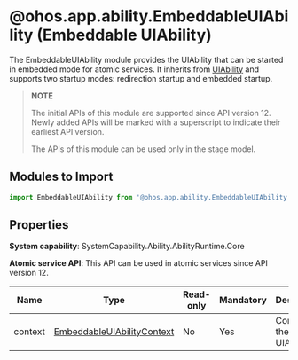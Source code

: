 # @ohos.app.ability.EmbeddableUIAbility (Embeddable UIAbility)

The EmbeddableUIAbility module provides the UIAbility that can be started in embedded mode for atomic services. It inherits from [UIAbility](js-apis-app-ability-uiAbility.md) and supports two startup modes: redirection startup and embedded startup.

> **NOTE**
>
> The initial APIs of this module are supported since API version 12. Newly added APIs will be marked with a superscript to indicate their earliest API version.
>
> The APIs of this module can be used only in the stage model.

## Modules to Import

```ts
import EmbeddableUIAbility from '@ohos.app.ability.EmbeddableUIAbility';
```

## Properties

**System capability**: SystemCapability.Ability.AbilityRuntime.Core

**Atomic service API**: This API can be used in atomic services since API version 12.

| Name| Type| Read-only| Mandatory| Description|
| -------- | -------- | -------- | -------- | -------- |
| context | [EmbeddableUIAbilityContext](js-apis-inner-application-EmbeddableUIAbilityContext.md) | No| Yes| Context of the UIAbility.|
